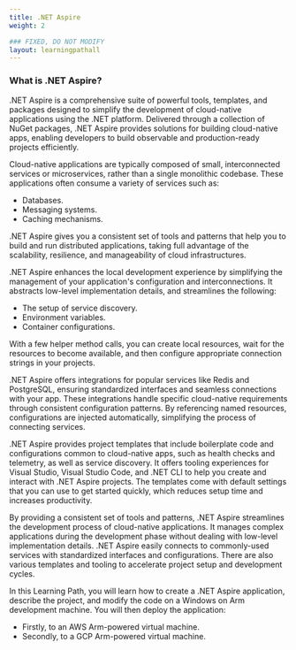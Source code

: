 ```yaml
---
title: .NET Aspire
weight: 2

### FIXED, DO NOT MODIFY
layout: learningpathall
---
```


### What is .NET Aspire?
.NET Aspire is a comprehensive suite of powerful tools, templates, and packages designed to simplify the development of cloud-native applications using the .NET platform. Delivered through a collection of NuGet packages, .NET Aspire provides solutions for building cloud-native apps, enabling developers to build observable and production-ready projects efficiently.

Cloud-native applications are typically composed of small, interconnected services or microservices, rather than a single monolithic codebase. These applications often consume a variety of services such as:

* Databases.
* Messaging systems.
* Caching mechanisms. 

.NET Aspire gives you a consistent set of tools and patterns that help you to build and run distributed applications, taking full advantage of the scalability, resilience, and manageability of cloud infrastructures.

.NET Aspire enhances the local development experience by simplifying the management of your application's configuration and interconnections. It abstracts low-level implementation details, and streamlines the following:

* The setup of service discovery.
* Environment variables.
* Container configurations. 

With a few helper method calls, you can create local resources, wait for the resources to become available, and then configure appropriate connection strings in your projects.

.NET Aspire offers integrations for popular services like Redis and PostgreSQL, ensuring standardized interfaces and seamless connections with your app. These integrations handle specific cloud-native requirements through consistent configuration patterns. By referencing named resources, configurations are injected automatically, simplifying the process of connecting services.

.NET Aspire provides project templates that include boilerplate code and configurations common to cloud-native apps, such as health checks and telemetry, as well as service discovery. It offers tooling experiences for Visual Studio, Visual Studio Code, and .NET CLI to help you create and interact with .NET Aspire projects. The templates come with default settings that you can use to get started quickly, which reduces setup time and increases productivity.

By providing a consistent set of tools and patterns, .NET Aspire streamlines the development process of cloud-native applications. It manages complex applications during the development phase without dealing with low-level implementation details. .NET Aspire easily connects to commonly-used services with standardized interfaces and configurations. There are also various templates and tooling to accelerate project setup and development cycles.

In this Learning Path, you will learn how to create a .NET Aspire application, describe the project, and modify the code on a Windows on Arm development machine. You will then deploy the application:

* Firstly, to an AWS Arm-powered virtual machine.
* Secondly, to a GCP Arm-powered virtual machine.
